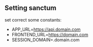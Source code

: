## Setting sanctum
set correct some constants:

- APP_URL=https://api.domain.com
- FRONTEND_URL=https://domain.com
- SESSION_DOMAIN=.domain.com
